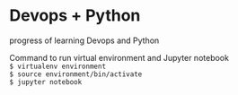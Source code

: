 # Devops + Python
 progress of learning Devops and Python 

Command to run virtual environment and Jupyter notebook<br>
`$ virtualenv environment`<br>
`$ source environment/bin/activate`<br>
`$ jupyter notebook`
